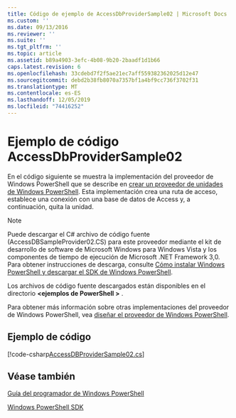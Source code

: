 ```yaml
---
title: Código de ejemplo de AccessDbProviderSample02 | Microsoft Docs
ms.custom: ''
ms.date: 09/13/2016
ms.reviewer: ''
ms.suite: ''
ms.tgt_pltfrm: ''
ms.topic: article
ms.assetid: b89a4903-3efc-4b08-9b20-2baadf1d1b66
caps.latest.revision: 6
ms.openlocfilehash: 33cdebd7f2f5ae21ec7aff559382362025d12e47
ms.sourcegitcommit: debd2b38fb8070a7357bf1a4bf9cc736f3702f31
ms.translationtype: MT
ms.contentlocale: es-ES
ms.lasthandoff: 12/05/2019
ms.locfileid: "74416252"
---
```

# <a name="accessdbprovidersample02-code-sample"></a>Ejemplo de código AccessDbProviderSample02

En el código siguiente se muestra la implementación del proveedor de Windows PowerShell que se describe en [crear un proveedor de unidades de Windows PowerShell](./creating-a-windows-powershell-drive-provider.md). Esta implementación crea una ruta de acceso, establece una conexión con una base de datos de Access y, a continuación, quita la unidad.

> [!NOTE]
> Puede descargar el C# archivo de código fuente (AccessDBSampleProvider02.CS) para este proveedor mediante el kit de desarrollo de software de Microsoft Windows para Windows Vista y los componentes de tiempo de ejecución de Microsoft .NET Framework 3,0. Para obtener instrucciones de descarga, consulte [Cómo instalar Windows PowerShell y descargar el SDK de Windows PowerShell](/powershell/scripting/developer/installing-the-windows-powershell-sdk).
>
> Los archivos de código fuente descargados están disponibles en el directorio **\<ejemplos de PowerShell >** .
>
> Para obtener más información sobre otras implementaciones del proveedor de Windows PowerShell, vea [diseñar el proveedor de Windows PowerShell](./designing-your-windows-powershell-provider.md).

## <a name="code-sample"></a>Ejemplo de código

[!code-csharp[AccessDBProviderSample02.cs](../../../../powershell-sdk-samples/SDK-2.0/csharp/AccessDBProviderSample02/AccessDBProviderSample02.cs#L11-L154 "AccessDBProviderSample02.cs")]


## <a name="see-also"></a>Véase también

[Guía del programador de Windows PowerShell](./windows-powershell-programmer-s-guide.md)

[Windows PowerShell SDK](../windows-powershell-reference.md)
